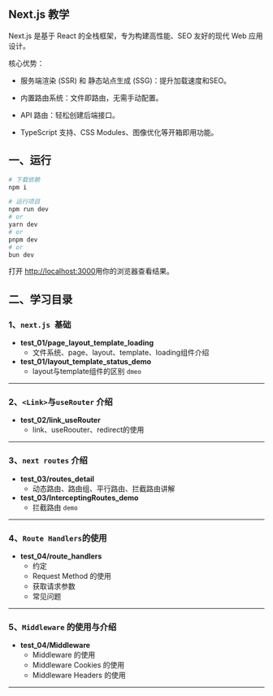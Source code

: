 ## Next.js 教学
Next.js 是基于 React 的全栈框架，专为构建高性能、SEO 友好的现代 Web 应用设计。

核心优势：

- 服务端渲染 (SSR) 和 静态站点生成 (SSG)：提升加载速度和SEO。

- 内置路由系统：文件即路由，无需手动配置。

- API 路由：轻松创建后端接口。

- TypeScript 支持、CSS Modules、图像优化等开箱即用功能。


## 一、运行

```bash
# 下载依赖
npm i 

# 运行项目
npm run dev
# or
yarn dev
# or
pnpm dev
# or
bun dev
```

打开 [http://localhost:3000](http://localhost:3000)用你的浏览器查看结果。

## 二、学习目录
### 1、`next.js `基础
- **test_01/page_layout_template_loading**
  - 文件系统、page、layout、template、loading组件介绍
- **test_01/layout_template_status_demo**
  - layout与template组件的区别 `dmeo`
---

### 2、`<Link>`与`useRouter` 介绍
- **test_02/link_useRouter**
  - link、useRoouter、redirect的使用
---


### 3、`next routes` 介绍
- **test_03/routes_detail**
  - 动态路由、路由组、平行路由、拦截路由讲解
- **test_03/InterceptingRoutes_demo**
  - 拦截路由 `demo`
---

### 4、`Route Handlers`的使用
- **test_04/route_handlers**
  - 约定
  - Request Method 的使用
  - 获取请求参数
  - 常见问题
---

### 5、`Middleware` 的使用与介绍
- **test_04/Middleware**
  - Middleware 的使用
  - Middleware Cookies 的使用
  - Middleware Headers 的使用
---

